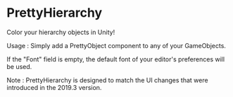 # PrettyHierarchy

Color your hierarchy objects in Unity!

Usage : Simply add a PrettyObject component to any of your GameObjects.

If the "Font" field is empty, the default font of your editor's preferences will be used.

Note : PrettyHierarchy is designed to match the UI changes that were introduced in the 2019.3 version.